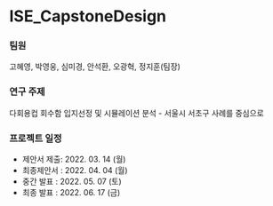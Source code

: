 # ISE_CapstoneDesign

<h3>팀원</h3>
  <p>고혜영, 박영웅, 심미경, 안석환, 오광혁, 정지훈(팀장)</p>

<h3>연구 주제</h3>
  <p>다회용컵 회수함 입지선정 및 시뮬레이션 분석 - 서울시 서초구 사례를 중심으로</p>

<h3>프로젝트 일정</h3>
<ul>
  <li>제안서 제출: 2022. 03. 14 (월)</li>
  <li>최종제안서 : 2022. 04. 04 (월)</li>
  <li>중간 발표 : 2022. 05. 07 (토)</li>
  <li>최종 발표 : 2022. 06. 17 (금)</li>
</ul>
